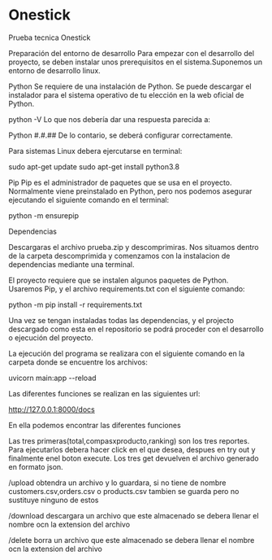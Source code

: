 # Onestick
Prueba tecnica Onestick

Preparación del entorno de desarrollo
Para empezar con el desarrollo del proyecto, se deben instalar unos prerequisitos en el sistema.Suponemos un entorno de desarrollo linux.

Python
Se requiere de una instalación de Python. Se puede descargar el instalador para el sistema operativo de tu elección en la web oficial de Python.

python -V
Lo que nos debería dar una respuesta parecida a:

Python #.#.##
De lo contario, se deberá configurar correctamente.

Para sistemas Linux debera ejercutarse en terminal:

sudo apt-get update
sudo apt-get install python3.8

Pip
Pip es el administrador de paquetes que se usa en el proyecto. Normalmente viene preinstalado en Python, pero nos podemos asegurar ejecutando el siguiente comando en el terminal:

python -m ensurepip

Dependencias

Descargaras el archivo prueba.zip y descomprimiras. Nos situamos dentro de la carpeta descomprimida y comenzamos con la instalacion de dependencias mediante una terminal.

El proyecto requiere que se instalen algunos paquetes de Python. Usaremos Pip, y el archivo requirements.txt con el siguiente comando:

python -m pip install -r requirements.txt

Una vez se tengan instaladas todas las dependencias, y el projecto descargado como esta en el repositorio se podrá proceder con el desarrollo o ejecución del proyecto.

La ejecución del programa se realizara con el siguiente comando en la carpeta donde se encuentre los archivos:

uvicorn main:app --reload

Las diferentes funciones se realizan en las siguientes url:

http://127.0.0.1:8000/docs

En ella podemos encontrar las diferentes funciones

Las tres primeras(total,compasxproducto,ranking) son los tres reportes. Para ejecutarlos debera hacer click en el que desea, despues en try out y finalmente enel boton execute. Los tres get devuelven el archivo generado en formato json.

/upload obtendra un archivo y lo guardara, si no tiene de nombre customers.csv,orders.csv o products.csv tambien se guarda pero no sustituye ninguno de estos

/download descargara un archivo que este almacenado se debera llenar el nombre ocn la extension del archivo

/delete borra un archivo que este almacenado se debera llenar el nombre ocn la extension del archivo
